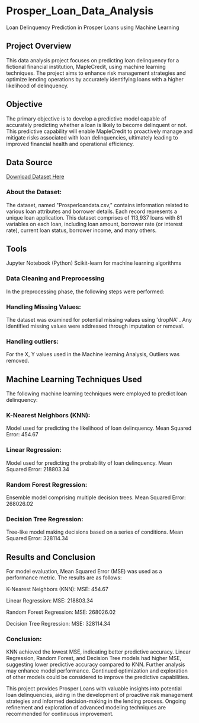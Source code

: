# Prosper_Loan_Data_Analysis
Loan Delinquency Prediction in Prosper Loans using Machine Learning


## Project Overview
This data analysis project focuses on predicting loan delinquency for a fictional financial institution, MapleCredit, using machine learning techniques. The project aims to enhance risk management strategies and optimize lending operations by accurately identifying loans with a higher likelihood of delinquency.


## Objective
The primary objective is to develop a predictive model capable of accurately predicting whether a loan is likely to become delinquent or not. This predictive capability will enable MapleCredit to proactively manage and mitigate risks associated with loan delinquencies, ultimately leading to improved financial health and operational efficiency.


## Data Source
[Download Dataset Here](https://www.kaggle.com/datasets/henryokam/prosper-loan-data)

### About the Dataset:
The dataset, named "Prosperloandata.csv," contains information related to various loan attributes and borrower details. Each record represents a unique loan application.
This dataset comprises of 113,937 loans with 81 variables on each loan, including loan amount, borrower rate (or interest rate), current loan status, borrower income, and many others.


## Tools
Jupyter Notebook (Python)
Scikit-learn for machine learning algorithms

### Data Cleaning and Preprocessing
In the preprocessing phase, the following steps were performed:

### Handling Missing Values:
The dataset was examined for potential missing values using 'dropNA' . Any identified missing values were addressed through imputation or removal.

### Handling outliers:
For the X, Y values used in the Machine learning Analysis, Outliers was removed.


## Machine Learning Techniques Used
The following machine learning techniques were employed to predict loan delinquency:

### K-Nearest Neighbors (KNN):
Model used for predicting the likelihood of loan delinquency.
Mean Squared Error: 454.67

### Linear Regression:
Model used for predicting the probability of loan delinquency.
Mean Squared Error: 218803.34

### Random Forest Regression:
Ensemble model comprising multiple decision trees.
Mean Squared Error: 268026.02

### Decision Tree Regression:
Tree-like model making decisions based on a series of conditions.
Mean Squared Error: 328114.34


## Results and Conclusion
For model evaluation, Mean Squared Error (MSE) was used as a performance metric. The results are as follows:

K-Nearest Neighbors (KNN):
MSE: 454.67

Linear Regression:
MSE: 218803.34

Random Forest Regression:
MSE: 268026.02

Decision Tree Regression:
MSE: 328114.34

### Conclusion:
KNN achieved the lowest MSE, indicating better predictive accuracy.
Linear Regression, Random Forest, and Decision Tree models had higher MSE, suggesting lower predictive accuracy compared to KNN.
Further analysis may enhance model performance.
Continued optimization and exploration of other models could be considered to improve the predictive capabilities.

This project provides Prosper Loans  with valuable insights into potential loan delinquencies, aiding in the development of proactive risk management strategies and informed decision-making in the lending process. Ongoing refinement and exploration of advanced modeling techniques are recommended for continuous improvement.





